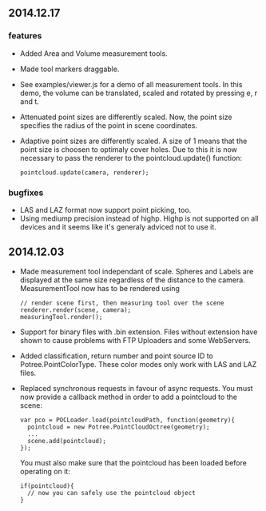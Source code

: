 

## 2014.12.17

### features
* Added Area and Volume measurement tools. 
* Made tool markers draggable.
* See examples/viewer.js for a demo of all measurement tools. In this demo, the volume can be translated, scaled and rotated by pressing e, r and t.
* Attenuated point sizes are differently scaled. Now, the point size specifies the radius of the point in scene coordinates. 
* Adaptive point sizes are differently scaled. A size of 1 means that the point size is choosen to optimaly cover holes. Due   to this it is now necessary to pass the renderer to the pointcloud.update() function:
 
  ```
  pointcloud.update(camera, renderer);
  ```



### bugfixes
* LAS and LAZ format now support point picking, too.
* Using mediump precision instead of highp. Highp is not supported on all devices and it seems like it's generaly adviced not to use it.


## 2014.12.03

* Made measurement tool independant of scale. Spheres and Labels are displayed at the same size regardless of the distance to the camera.
  MeasurementTool now has to be rendered using 
  ```  
  // render scene first, then measuring tool over the scene
  renderer.render(scene, camera);
  measuringTool.render();
  ```
  
* Support for binary files with .bin extension. Files without extension have shown to cause problems with FTP Uploaders and some WebServers.
* Added classification, return number and point source ID to Potree.PointColorType. These color modes only work with LAS and LAZ files.
* Replaced synchronous requests in favour of async requests.
  You must now provide a callback method in order to add a pointcloud to the scene:

  ```
  var pco = POCLoader.load(pointcloudPath, function(geometry){
  	pointcloud = new Potree.PointCloudOctree(geometry);
  	...
 	scene.add(pointcloud);
  });
  ```
  You must also make sure that the pointcloud has been loaded before operating on it:
  ```
  if(pointcloud){
  	// now you can safely use the pointcloud object
  }
  ```
